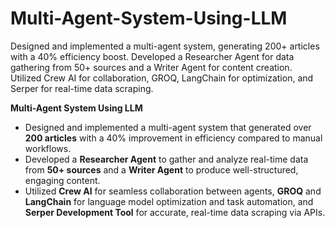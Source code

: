 # Multi-Agent-System-Using-LLM
Designed and implemented a multi-agent system, generating 200+ articles with a 40% efficiency boost. Developed a Researcher Agent for data gathering from 50+ sources and a Writer Agent for content creation. Utilized Crew AI for collaboration, GROQ, LangChain for optimization, and Serper for real-time data scraping.



**Multi-Agent System Using LLM**  
- Designed and implemented a multi-agent system that generated over **200 articles** with a 40% improvement in efficiency compared to manual workflows.  
- Developed a **Researcher Agent** to gather and analyze real-time data from **50+ sources** and a **Writer Agent** to produce well-structured, engaging content.  
- Utilized **Crew AI** for seamless collaboration between agents, **GROQ** and **LangChain** for language model optimization and task automation, and **Serper Development Tool** for accurate, real-time data scraping via APIs.  

